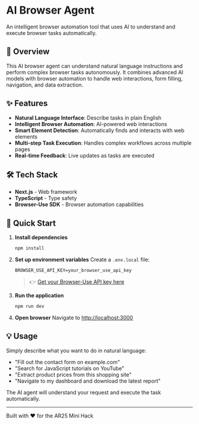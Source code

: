 # AI Browser Agent

An intelligent browser automation tool that uses AI to understand and execute browser tasks automatically.

## 🤖 Overview

This AI browser agent can understand natural language instructions and perform complex browser tasks autonomously. It combines advanced AI models with browser automation to handle web interactions, form filling, navigation, and data extraction.

## ✨ Features

- **Natural Language Interface**: Describe tasks in plain English
- **Intelligent Browser Automation**: AI-powered web interactions
- **Smart Element Detection**: Automatically finds and interacts with web elements
- **Multi-step Task Execution**: Handles complex workflows across multiple pages
- **Real-time Feedback**: Live updates as tasks are executed

## 🛠️ Tech Stack

- **Next.js** - Web framework
- **TypeScript** - Type safety
- **Browser-Use SDK** - Browser automation capabilities

## 🚀 Quick Start

1. **Install dependencies**
   ```bash
   npm install
   ```

2. **Set up environment variables**
   Create a `.env.local` file:
   ```env
   BROWSER_USE_API_KEY=your_browser_use_api_key
   ```
   > 👉 [Get your Browser-Use API key here](https://browser-use.com/)

3. **Run the application**
   ```bash
   npm run dev
   ```

4. **Open browser**
   Navigate to [http://localhost:3000](http://localhost:3000)

## 💡 Usage

Simply describe what you want to do in natural language:
- "Fill out the contact form on example.com"
- "Search for JavaScript tutorials on YouTube"
- "Extract product prices from this shopping site"
- "Navigate to my dashboard and download the latest report"

The AI agent will understand your request and execute the task automatically.

---

Built with ❤️ for the AR25 Mini Hack